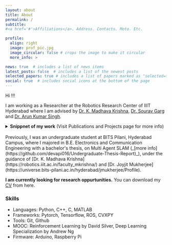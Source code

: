 ```yaml
---
layout: about
title: About
permalink: /
subtitle: 
#<a href='#'>Affiliations</a>. Address. Contacts. Moto. Etc.

profile:
  align: right
  image: prof_pic.jpg
  image_circular: false # crops the image to make it circular
  more_info: >

news: true  # includes a list of news items
latest_posts: false  # includes a list of the newest posts
selected_papers: true # includes a list of papers marked as "selected={true}"
social: true  # includes social icons at the bottom of the page
---
```


Hi !!!

I am working as a Researcher at the Robotics Research Center of IIIT Hyderabad where I am advised by [Dr. K. Madhava Krishna](https://robotics.iiit.ac.in/faculty_mkrishna/), [Dr. Sourav Garg](https://scholar.google.co.in/citations?user=oVS3HHIAAAAJ&hl=en) and [Dr. Arun Kumar Singh](https://tuit.ut.ee/en/content/arun-kumar-singh).

<!-- __Interests__ -->

<details>

<summary><b>Snippnet of my work</b> (Visit Publications and Projects page for more info)</summary>
<br>
<b><b><i> Current Work</i></b></b>: Diffusion Models and 3D Vision
<ul>
<li><b><b><i>Object Segmentation in Adverse weather condition</i></b></b>: Here, we extracted robust representations that are invariant to weather and used them for better Segmentation as well as Out-of-distribution performance.</li>
<li><b><b><i>SAM based Classification using Clustering</i></b></b>: We worked on using semantic information in SAM embeddings to classify objects via clustering with little to no training.</li>
<li><b><b><i>Linearizing Drone Dynamics using Deep Learning</i></b></b>: We are linearizing Drone dynamics in Latent Space using <i>Koopman Theory</i> and use the obtained Linear model in path planning using <i>Convex Optimization</i>. </li>
<li><b><b><i>Other</i></b></b>: I worked on <i>Generative AI</i> and <i>Free-space estimation for faster Optimization using Deep Learning</i> for short time.</li>
 <!-- and *Physics Informed Neural Networks*.  -->
</ul>

</details>
<br>
Previously, I was an undergraduate student at BITS Pilani, Hyderabad Campus, where I majored in B.E. Electronics and Communication Engineering with a bachelor's thesis, on Multi Agent SLAM (_[more info](https://github.com/devapi016/Undergraduate-Thesis-Report)_), under the guidance of [Dr. K. Madhava Krishna](https://robotics.iiit.ac.in/faculty_mkrishna/) and [Dr. Joyjit Mukherjee](https://universe.bits-pilani.ac.in/hyderabad/jmukherjee/Profile).

<!-- My interests lie in AI/CV as well as its applications in the real world, especially through robotics. I want to create agents that can understand the data they get and use it efficiently to solve the problem at hand. Just like how humans do.  -->

<!-- **I am currently looking for research oppurtunities.** You can download my [CV](../assets/pdf/CV__SRI_MIHIR_DEVAPI_UNGARALA.pdf) from here. -->
**I am currently looking for research oppurtunities.** You can download my [CV](https://devapi016.github.io/cv/) from here.

### Skills

- Languages: Python, C++, C, MATLAB
- Frameworks: Pytorch, Tensorflow, ROS, CVXPY
- Tools: Git, Github
- MOOC: Reinforcement Learning by David Silver, Deep Learning Specialization by Andrew Ng
- Firmware: Arduino, Raspberry Pi
<!-- | | |
|----------:|:-------------|
| Languages | Python, C++, C, MATLAB |
| Frameworks | Pytorch, Tensorflow, ROS, CVXPY |
| Tools | Git, Github |
| MOOC | RL by Sutton & Barto Book, Deep Learning Specialization by Andrew Ng |
| Firmware | Arduino, Raspberry Pi | -->

